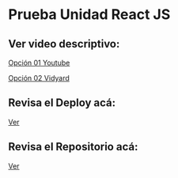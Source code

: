 
# Prueba Unidad React JS

## Ver video descriptivo: 

[Opción 01 Youtube]()

[Opción 02 Vidyard]()

## Revisa el Deploy acá: 

[Ver]()

## Revisa el Repositorio acá: 

[Ver]()



